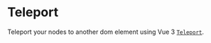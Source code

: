 
# Teleport

Teleport your nodes to another dom element using Vue 3 [`Teleport`](https://vuejs.org/guide/built-ins/teleport.html).

<div class="mt-6">
  <Repl example="teleport"></Repl>
</div>
